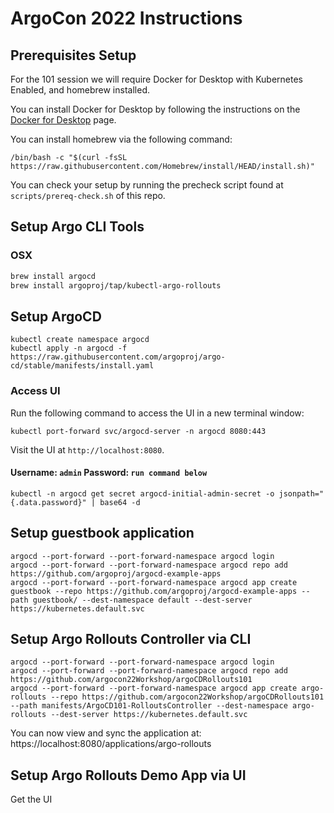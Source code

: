 # ArgoCon 2022 Instructions

## Prerequisites Setup

For the 101 session we will require Docker for Desktop with Kubernetes Enabled, and homebrew installed.

You can install Docker for Desktop by following the instructions on the [Docker for Desktop](https://docs.docker.com/get-started/#download-and-install-docker) page.

You can install homebrew via the following command:

```
/bin/bash -c "$(curl -fsSL https://raw.githubusercontent.com/Homebrew/install/HEAD/install.sh)"
```

You can check your setup by running the precheck script found at `scripts/prereq-check.sh` of this repo.

## Setup Argo CLI Tools

### OSX
```bash
brew install argocd
brew install argoproj/tap/kubectl-argo-rollouts
```

## Setup ArgoCD
```
kubectl create namespace argocd
kubectl apply -n argocd -f https://raw.githubusercontent.com/argoproj/argo-cd/stable/manifests/install.yaml
```

### Access UI
Run the following command to access the UI in a new terminal window:

```
kubectl port-forward svc/argocd-server -n argocd 8080:443
```
Visit the UI at `http://localhost:8080`.

#### Username: `admin` Password: `run command below` 
```
kubectl -n argocd get secret argocd-initial-admin-secret -o jsonpath="{.data.password}" | base64 -d
```

## Setup guestbook application
```
argocd --port-forward --port-forward-namespace argocd login
argocd --port-forward --port-forward-namespace argocd repo add https://github.com/argoproj/argocd-example-apps
argocd --port-forward --port-forward-namespace argocd app create guestbook --repo https://github.com/argoproj/argocd-example-apps --path guestbook/ --dest-namespace default --dest-server https://kubernetes.default.svc
```



## Setup Argo Rollouts Controller via CLI
```
argocd --port-forward --port-forward-namespace argocd login
argocd --port-forward --port-forward-namespace argocd repo add https://github.com/argocon22Workshop/argoCDRollouts101
argocd --port-forward --port-forward-namespace argocd app create argo-rollouts --repo https://github.com/argocon22Workshop/argoCDRollouts101 --path manifests/ArgoCD101-RolloutsController --dest-namespace argo-rollouts --dest-server https://kubernetes.default.svc
```

You can now view and sync the application at: https://localhost:8080/applications/argo-rollouts

## Setup Argo Rollouts Demo App via UI
Get the UI 
